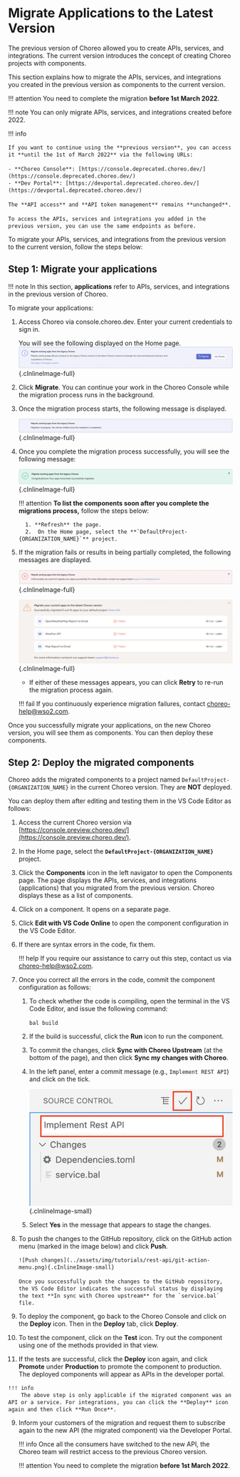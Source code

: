 # Migrate Applications to the Latest Version

The previous version of Choreo allowed you to create APIs, services, and integrations. The current version introduces the concept of creating Choreo projects with components.

This section explains how to migrate the APIs, services, and integrations you created in the previous version as components to the current version.

!!! attention
    You need to complete the migration **before 1st March 2022**.

!!! note
    You can only migrate APIs, services, and integrations created before 2022.

!!! info

    If you want to continue using the **previous version**, you can access it **until the 1st of March 2022** via the following URLs:

    - **Choreo Console**: [https://console.deprecated.choreo.dev/](https://console.deprecated.choreo.dev/)
    - **Dev Portal**: [https://devportal.deprecated.choreo.dev/](https://devportal.deprecated.choreo.dev/)
    
    The **API access** and **API token management** remains **unchanged**.
    
    To access the APIs, services and integrations you added in the previous version, you can use the same endpoints as before.

To migrate your APIs, services, and integrations from the previous version to the current version, follow the steps below:

## Step 1: Migrate your applications

!!! note
    In this section, **applications** refer to APIs, services, and integrations in the previous version of Choreo.

To migrate your applications:

1. Access Choreo via console.choreo.dev. Enter your current credentials to sign in.
   
     You will see the following displayed on the Home page.
     ![Migrate message](../assets/img/migration/migrate-prompt.png){.cInlineImage-full}

2. Click **Migrate**. You can continue your work in the Choreo Console while the migration process runs in the background.

3. Once the migration process starts, the following message is displayed.

     ![Migration in progress](../assets/img/migration/migration-in-progress.png){.cInlineImage-full}

4. Once you complete the migration process successfully,  you will see the following message:

     ![Migration successfully completed](../assets/img/migration/migration-successfully-completed.png){.cInlineImage-full}

    !!! attention
        **To list the components soon after you complete the migrations process,** follow the steps below:
     
         1. **Refresh** the page.
         2.  On the Home page, select the **`DefaultProject-{ORGANIZATION_NAME}`** project.


5. If the migration fails or results in being partially completed, the following messages are displayed.

    ![Migration failed](../assets/img/migration/migration-failed.png){.cInlineImage-full}

    ![Migration partially completed](../assets/img/migration/migration-partially-completed.png){.cInlineImage-full}

    -  If either of these messages appears, you can click **Retry** to re-run the migration process again.

    !!! fail
         If you continuously experience migration failures, contact choreo-help@wso2.com.

Once you successfully migrate your applications, on the new Choreo version, you will see them as components. You can then deploy these components.

## Step 2: Deploy the migrated components

Choreo adds the migrated components to a project named `DefaultProject-{ORGANIZATION_NAME}` in the current Choreo version. They are **NOT** deployed.

You can deploy them after editing and testing them in the VS Code Editor as follows:

1. Access the current Choreo version via [https://console.preview.choreo.dev/](https://console.preview.choreo.dev/).

2. In the Home page, select the **`DefaultProject-{ORGANIZATION_NAME}`** project.

3. Click the **Components** icon in the left navigator to open the Components page. The page displays the APIs, services, and integrations (applications) that you migrated from the previous version. Choreo displays these as a list of components.

4. Click on a component. It opens on a separate page.

5. Click **Edit with VS Code Online** to open the component configuration in the VS Code Editor.

6. If there are syntax errors in the code, fix them.

    !!! help
        If you require our assistance to carry out this step, contact us via choreo-help@wso2.com.

7. Once you correct all the errors in the code, commit the component configuration as follows:

    1. To check whether the code is compiling, open the terminal in the VS Code Editor, and issue the following command:

        `bal build`
 
    2. If the build is successful, click the **Run** icon to run the component.

    3. To commit the changes, click **Sync with Choreo Upstream** (at the bottom of the page), and then click **Sync my changes with Choreo**.

    4. In the left panel, enter a commit message (e.g., `Implement REST API`) and click on the tick.

        ![Commit message](../assets/img/tutorials/rest-api/commit-message.png){.cInlineImage-small}

    5. Select **Yes** in the message that appears to stage the changes.

8. To push the changes to the GitHub repository, click on the GitHub action menu (marked in the image below) and click **Push**.

       ![Push changes](../assets/img/tutorials/rest-api/git-action-menu.png){.cInlineImage-small}

       Once you successfully push the changes to the GitHub repository, the VS Code Editor indicates the successful status by displaying the text **In sync with Choreo upstream** for the `service.bal` file.

 9. To deploy the component, go back to the Choreo Console and click on the **Deploy** icon. Then in the **Deploy** tab, click **Deploy**.

 10. To test the component, click on the **Test** icon. Try out the component using one of the methods provided in that view.

 11. If the tests are successful, click the **Deploy** icon again, and click **Promote** under **Production** to promote the component to production. The deployed components will appear as APIs in the developer portal.

    !!! info
        The above step is only applicable if the migrated component was an API or a service. For integrations, you can click the **Deploy** icon again and then click **Run Once**.

 9. Inform your customers of the migration and request them to subscribe again to the new API (the migrated component) via the Developer Portal.

    !!! info
         Once all the consumers have switched to the new API, the Choreo team will restrict access to the previous Choreo version.

    !!! attention
        You need to complete the migration **before 1st March 2022**.